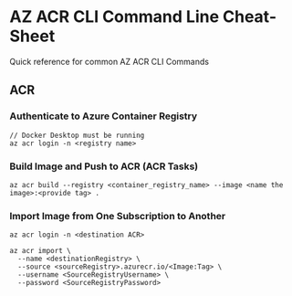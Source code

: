 # AZ ACR CLI Command Line Cheat-Sheet

Quick reference for common AZ ACR CLI Commands

## ACR

### Authenticate to Azure Container Registry
```
// Docker Desktop must be running
az acr login -n <registry name>
```

### Build Image and Push to ACR (ACR Tasks)
```
az acr build --registry <container_registry_name> --image <name the image>:<provide tag> .
```

### Import Image from One Subscription to Another
```
az acr login -n <destination ACR>

az acr import \
  --name <destinationRegistry> \
  --source <sourceRegistry>.azurecr.io/<Image:Tag> \
  --username <SourceRegistryUsername> \
  --password <SourceRegistryPassword>
```
